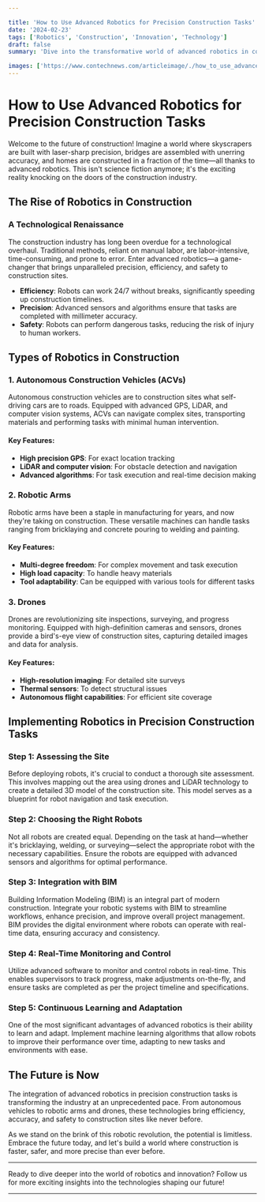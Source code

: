 ```yaml
---

title: 'How to Use Advanced Robotics for Precision Construction Tasks'
date: '2024-02-23'
tags: ['Robotics', 'Construction', 'Innovation', 'Technology']
draft: false
summary: 'Dive into the transformative world of advanced robotics in construction, exploring how innovative technologies are revolutionizing precision tasks for efficiency and accuracy.'

images: ['https://www.contechnews.com/articleimage/./how_to_use_advanced_robotics_for_precision_construction_tasks.webp']
---
```


# How to Use Advanced Robotics for Precision Construction Tasks

Welcome to the future of construction! Imagine a world where skyscrapers are built with laser-sharp precision, bridges are assembled with unerring accuracy, and homes are constructed in a fraction of the time—all thanks to advanced robotics. This isn't science fiction anymore; it's the exciting reality knocking on the doors of the construction industry.

## The Rise of Robotics in Construction

### A Technological Renaissance

The construction industry has long been overdue for a technological overhaul. Traditional methods, reliant on manual labor, are labor-intensive, time-consuming, and prone to error. Enter advanced robotics—a game-changer that brings unparalleled precision, efficiency, and safety to construction sites.

- **Efficiency**: Robots can work 24/7 without breaks, significantly speeding up construction timelines.
- **Precision**: Advanced sensors and algorithms ensure that tasks are completed with millimeter accuracy.
- **Safety**: Robots can perform dangerous tasks, reducing the risk of injury to human workers.

## Types of Robotics in Construction

### 1. Autonomous Construction Vehicles (ACVs)

Autonomous construction vehicles are to construction sites what self-driving cars are to roads. Equipped with advanced GPS, LiDAR, and computer vision systems, ACVs can navigate complex sites, transporting materials and performing tasks with minimal human intervention.

#### Key Features:

- **High precision GPS**: For exact location tracking
- **LiDAR and computer vision**: For obstacle detection and navigation
- **Advanced algorithms**: For task execution and real-time decision making

### 2. Robotic Arms

Robotic arms have been a staple in manufacturing for years, and now they're taking on construction. These versatile machines can handle tasks ranging from bricklaying and concrete pouring to welding and painting.

#### Key Features:

- **Multi-degree freedom**: For complex movement and task execution
- **High load capacity**: To handle heavy materials
- **Tool adaptability**: Can be equipped with various tools for different tasks

### 3. Drones

Drones are revolutionizing site inspections, surveying, and progress monitoring. Equipped with high-definition cameras and sensors, drones provide a bird's-eye view of construction sites, capturing detailed images and data for analysis.

#### Key Features:

- **High-resolution imaging**: For detailed site surveys
- **Thermal sensors**: To detect structural issues
- **Autonomous flight capabilities**: For efficient site coverage

## Implementing Robotics in Precision Construction Tasks

### Step 1: Assessing the Site

Before deploying robots, it's crucial to conduct a thorough site assessment. This involves mapping out the area using drones and LiDAR technology to create a detailed 3D model of the construction site. This model serves as a blueprint for robot navigation and task execution.

### Step 2: Choosing the Right Robots

Not all robots are created equal. Depending on the task at hand—whether it's bricklaying, welding, or surveying—select the appropriate robot with the necessary capabilities. Ensure the robots are equipped with advanced sensors and algorithms for optimal performance.

### Step 3: Integration with BIM

Building Information Modeling (BIM) is an integral part of modern construction. Integrate your robotic systems with BIM to streamline workflows, enhance precision, and improve overall project management. BIM provides the digital environment where robots can operate with real-time data, ensuring accuracy and consistency.

### Step 4: Real-Time Monitoring and Control

Utilize advanced software to monitor and control robots in real-time. This enables supervisors to track progress, make adjustments on-the-fly, and ensure tasks are completed as per the project timeline and specifications.

### Step 5: Continuous Learning and Adaptation

One of the most significant advantages of advanced robotics is their ability to learn and adapt. Implement machine learning algorithms that allow robots to improve their performance over time, adapting to new tasks and environments with ease.

## The Future is Now

The integration of advanced robotics in precision construction tasks is transforming the industry at an unprecedented pace. From autonomous vehicles to robotic arms and drones, these technologies bring efficiency, accuracy, and safety to construction sites like never before.

As we stand on the brink of this robotic revolution, the potential is limitless. Embrace the future today, and let's build a world where construction is faster, safer, and more precise than ever before.

---

Ready to dive deeper into the world of robotics and innovation? Follow us for more exciting insights into the technologies shaping our future!

-------

